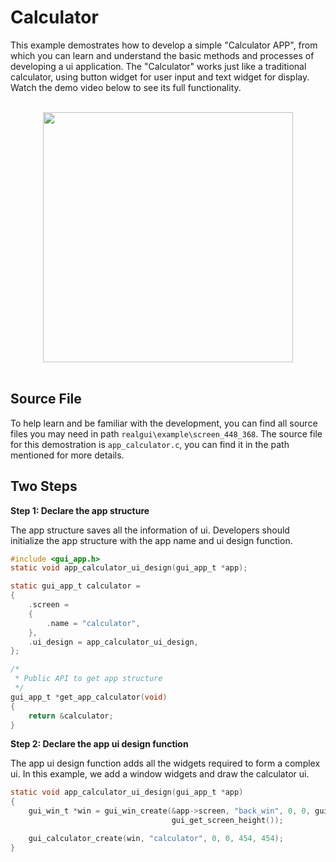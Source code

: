 #  Calculator

This example demostrates how to develop a simple "Calculator APP", from which you can learn and understand the basic methods and processes of developing a ui application.
The "Calculator" works just like a traditional calculator, using button widget for user input and text widget for display. Watch the demo video below to see its full functionality.

<br>
<div style="text-align: center"><img src="https://docs.realmcu.com/HoneyGUI/image/sample/Calculator/calculator.gif" width = "400" /></div>
<br>

## Source File
To help learn and be familiar with the development, you can find all source files you may need in path `realgui\example\screen_448_368`. The source file for this demostration is `app_calculator.c`, you can find it in the path mentioned for more details.


## Two Steps 
__Step 1:  Declare the app structure__

The app structure saves all the information of ui. Developers should initialize the app structure with the app name and ui design function.

```c
#include <gui_app.h>
static void app_calculator_ui_design(gui_app_t *app);

static gui_app_t calculator =
{
    .screen =
    {
        .name = "calculator",
    },
    .ui_design = app_calculator_ui_design,
};

/*
 * Public API to get app structure
 */
gui_app_t *get_app_calculator(void)
{
    return &calculator;
}
```
__Step 2:  Declare the app ui design function__

The app ui design function adds all the widgets required to form a complex ui. In this example, we add a window widgets and draw the calculator ui. 

```c
static void app_calculator_ui_design(gui_app_t *app)
{
    gui_win_t *win = gui_win_create(&app->screen, "back_win", 0, 0, gui_get_screen_width(),
                                    gui_get_screen_height());

    gui_calculator_create(win, "calculator", 0, 0, 454, 454);
}
```

